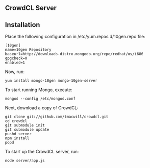 CrowdCL Server
---

## Installation

Place the following configuration in /etc/yum.repos.d/10gen.repo file:

    [10gen]
    name=10gen Repository
    baseurl=http://downloads-distro.mongodb.org/repo/redhat/os/i686
    gpgcheck=0
    enabled=1

Now, run:

    yum install mongo-10gen mongo-10gen-server

To start running Mongo, execute:

    mongod --config /etc/mongod.conf

Next, download a copy of CrowdCL:

    git clone git://github.com/tmacwill/crowdcl.git
    cd crowdcl
    git submodule init
    git submodule update
    pushd server
    npm install
    popd

To start up the CrowdCL server, run:

    node server/app.js
